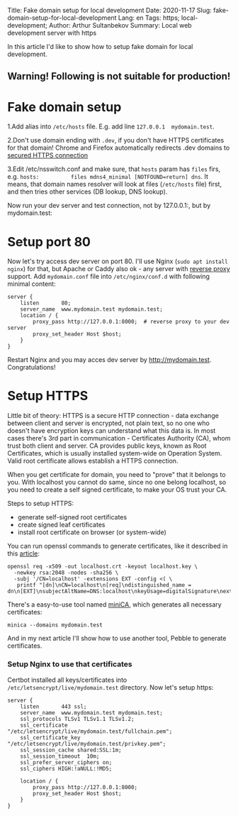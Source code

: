 Title: Fake domain setup for local development
Date: 2020-11-17
Slug: fake-domain-setup-for-local-development
Lang: en
Tags: https; local-development;
Author: Arthur Sultanbekov
Summary: Local web development server with https

In this article I'd like to show how to setup fake domain for local development.

## Warning! Following is not suitable for production!

# Fake domain setup

1.Add alias into `/etc/hosts` file. E.g. add line `127.0.0.1  mydomain.test`.

2.Don't use domain ending with `.dev`, if you don't have HTTPS certificates for that domain! Chrome and Firefox automatically redirects .dev domains to [secured HTTPS connection](https://ma.ttias.be/chrome-force-dev-domains-https-via-preloaded-hsts/)

3.Edit /etc/nsswitch.conf and make sure, that `hosts` param has `files` firs, e.g. `hosts:          files mdns4_minimal [NOTFOUND=return] dns`. It means, that domain names resolver will look at files (`/etc/hosts` file) first, and then tries other services (DB lookup, DNS lookup).

Now run your dev server and test connection, not by 127.0.0.1:<port>, but by mydomain.test:<port>

# Setup port 80

Now let's try access dev server on port 80. I'll use Nginx (`sudo apt install nginx`) for that, but Apache or Caddy also ok - any server with [reverse proxy](https://docs.nginx.com/nginx/admin-guide/web-server/reverse-proxy/) support. Add `mydomain.conf` file into `/etc/nginx/conf.d` with following minimal content:
```
server {
    listen       80;
    server_name  www.mydomain.test mydomain.test;
    location / {
	    proxy_pass http://127.0.0.1:8000;  # reverse proxy to your dev server
	    proxy_set_header Host $host;
    }
}
```
Restart Nginx and you may acces dev server by http://mydomain.test. Congratulations!

# Setup HTTPS

Little bit of theory: HTTPS is a secure HTTP connection - data exchange between client and server is encrypted, not plain text, so no one who doesn't have encryption keys can understand what this data is. In most cases there's 3rd part in communication - Certificates Authority (CA), whom trust both client and server. CA provides public keys, known as Root Certificates, which is usually installed system-wide on Operation System. Valid root certificate allows establish a HTTPS connection.

When you get certificate for domain, you need to "prove" that it belongs to you. With localhost you cannot do same, since no one belong localhost, so you need to create a self signed certificate, to make your OS trust your CA.

Steps to setup HTTPS:

* generate self-signed root certificates
* create signed leaf certificates
* install root certificate on browser (or system-wide)

You can run openssl commands to generate certificates, like it described in this [article](https://letsencrypt.org/docs/certificates-for-localhost/):
```
openssl req -x509 -out localhost.crt -keyout localhost.key \
  -newkey rsa:2048 -nodes -sha256 \
  -subj '/CN=localhost' -extensions EXT -config <( \
   printf "[dn]\nCN=localhost\n[req]\ndistinguished_name = dn\n[EXT]\nsubjectAltName=DNS:localhost\nkeyUsage=digitalSignature\nextendedKeyUsage=serverAuth")
```
There's a easy-to-use tool named [miniCA](https://github.com/jsha/minica), which generates all necessary certificates:

```
minica --domains mydomain.test
```

And in my next article I'll show how to use another tool, Pebble to generate certificates.

### Setup Nginx to use that certificates

Certbot installed all keys/certificates into `/etc/letsencrypt/live/mydomain.test` directory. Now let's setup https:

```
server {
    listen       443 ssl;
    server_name  www.mydomain.test mydomain.test;
    ssl_protocols TLSv1 TLSv1.1 TLSv1.2;
    ssl_certificate "/etc/letsencrypt/live/mydomain.test/fullchain.pem";
    ssl_certificate_key "/etc/letsencrypt/live/mydomain.test/privkey.pem";
    ssl_session_cache shared:SSL:1m;
    ssl_session_timeout  10m;
    ssl_prefer_server_ciphers on;
    ssl_ciphers HIGH:!aNULL:!MD5;
    
    location / {
        proxy_pass http://127.0.0.1:8000;
        proxy_set_header Host $host;
    }
}
```

